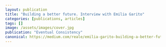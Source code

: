 ```yaml
---
layout: publication
title: "Building a better future. Interview with Emilia Garito"
categories: [publications, articles]
tags: []
image: /assets/images/cover.jpg
publication: "Eventual Consistency"
canonical: https://medium.com/reale/emilia-garito-building-a-better-future-85de1b398c86
---
```

